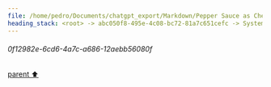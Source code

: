 ```yaml
---
file: /home/pedro/Documents/chatgpt_export/Markdown/Pepper Sauce as Chew Deterrent.md
heading_stack: <root> -> abc050f8-495e-4c08-bc72-81a7c651cefc -> System -> df8d9b40-61a0-4240-9fdc-b0cd8ad54b5f -> System -> aaa2f649-d992-4e34-afb0-873ba8f13a06 -> User -> 0f12982e-6cd6-4a7c-a686-12aebb56080f
---
```

###### 0f12982e-6cd6-4a7c-a686-12aebb56080f
[parent ⬆️](#aaa2f649-d992-4e34-afb0-873ba8f13a06)
